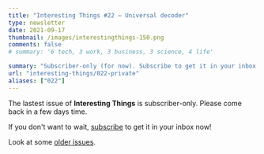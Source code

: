 ```yaml
---
title: "Interesting Things #22 — Universal decoder"
type: newsletter
date: 2021-09-17
thumbnail: /images/interestingthings-150.png
comments: false
# summary: '6 tech, 3 work, 3 business, 3 science, 4 life'

summary: "Subscriber-only (for now). Subscribe to get it in your inbox now!"
url: "interesting-things/022-private"
aliases: ["022"]
---
```


The lastest issue of **Interesting Things** is subscriber-only. Please come back in a few days time.

If you don't want to wait, [subscribe](/newsletter) to get it in your inbox now!

Look at some [older issues](/interesting-things).
